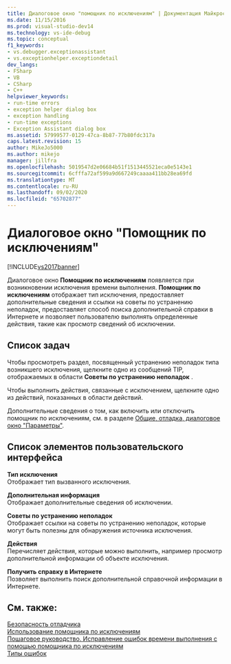 ```yaml
---
title: Диалоговое окно "помощник по исключениям" | Документация Майкрософт
ms.date: 11/15/2016
ms.prod: visual-studio-dev14
ms.technology: vs-ide-debug
ms.topic: conceptual
f1_keywords:
- vs.debugger.exceptionassistant
- vs.exceptionhelper.exceptiondetail
dev_langs:
- FSharp
- VB
- CSharp
- C++
helpviewer_keywords:
- run-time errors
- exception helper dialog box
- exception handling
- run-time exceptions
- Exception Assistant dialog box
ms.assetid: 57999577-0129-47ca-8b87-77b80fdc317a
caps.latest.revision: 15
author: MikeJo5000
ms.author: mikejo
manager: jillfra
ms.openlocfilehash: 5019547d2e06684b51f1513445521eca0e5143e1
ms.sourcegitcommit: 6cfffa72af599a9d667249caaaa411bb28ea69fd
ms.translationtype: MT
ms.contentlocale: ru-RU
ms.lasthandoff: 09/02/2020
ms.locfileid: "65702877"
---
```

# <a name="exception-assistant-dialog-box"></a>Диалоговое окно "Помощник по исключениям"
[!INCLUDE[vs2017banner](../includes/vs2017banner.md)]

Диалоговое окно **Помощник по исключениям** появляется при возникновении исключения времени выполнения. **Помощник по исключениям** отображает тип исключения, предоставляет дополнительные сведения и ссылки на советы по устранению неполадок, предоставляет способ поиска дополнительной справки в Интернете и позволяет пользователю выполнять определенные действия, такие как просмотр сведений об исключении.  
  
## <a name="task-list"></a>Список задач  
 Чтобы просмотреть раздел, посвященный устранению неполадок типа возникшего исключения, щелкните одно из сообщений TIP, отображаемых в области **Советы по устранению неполадок** .  
  
 Чтобы выполнить действия, связанные с исключением, щелкните одно из действий, показанных в области действий.  
  
 Дополнительные сведения о том, как включить или отключить помощник по исключениям, см. в разделе [Общие, отладка, диалоговое окно "Параметры"](../debugger/general-debugging-options-dialog-box.md).  
  
## <a name="user-interface-element-list"></a>Список элементов пользовательского интерфейса  
 **Тип исключения**  
 Отображает тип вызванного исключения.  
  
 **Дополнительная информация**  
 Отображает дополнительные сведения об исключении.  
  
 **Советы по устранению неполадок**  
 Отображает ссылки на советы по устранению неполадок, которые могут быть полезны для обнаружения источника исключения.  
  
 **Действия**  
 Перечисляет действия, которые можно выполнить, например просмотр дополнительной информации об объекте исключения.  
  
 **Получить справку в Интернете**  
 Позволяет выполнить поиск дополнительной справочной информации в Интернете.  
  
## <a name="see-also"></a>См. также:  
 [Безопасность отладчика](../debugger/debugger-security.md)   
 [Использование помощника по исключениям](https://msdn.microsoft.com/library/e0a78c50-7318-4d54-af51-40c00aea8711)   
 [Пошаговое руководство. Исправление ошибок времени выполнения с помощью помощника по исключениям](https://msdn.microsoft.com/library/23b08d45-7b20-42c9-bdc9-fb3157ad823b)   
 [Типы ошибок](https://msdn.microsoft.com/library/3048aabf-8c97-4e13-9150-853769cb5f6f)

